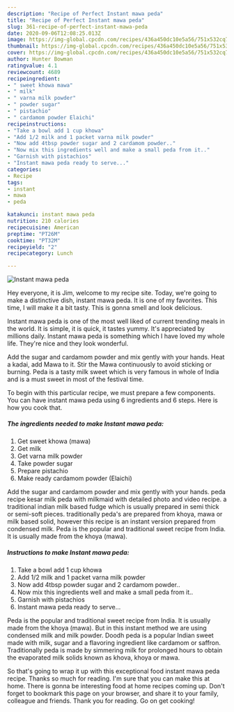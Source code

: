 ```yaml
---
description: "Recipe of Perfect Instant mawa peda"
title: "Recipe of Perfect Instant mawa peda"
slug: 361-recipe-of-perfect-instant-mawa-peda
date: 2020-09-06T12:08:25.013Z
image: https://img-global.cpcdn.com/recipes/436a450dc10e5a56/751x532cq70/instant-mawa-peda-recipe-main-photo.jpg
thumbnail: https://img-global.cpcdn.com/recipes/436a450dc10e5a56/751x532cq70/instant-mawa-peda-recipe-main-photo.jpg
cover: https://img-global.cpcdn.com/recipes/436a450dc10e5a56/751x532cq70/instant-mawa-peda-recipe-main-photo.jpg
author: Hunter Bowman
ratingvalue: 4.1
reviewcount: 4689
recipeingredient:
- " sweet khowa mawa"
- " milk"
- " varna milk powder"
- " powder sugar"
- " pistachio"
- " cardamom powder Elaichi"
recipeinstructions:
- "Take a bowl add 1 cup khowa"
- "Add 1/2 milk and 1 packet varna milk powder"
- "Now add 4tbsp powder sugar and 2 cardamom powder.."
- "Now mix this ingredients well and make a small peda from it.."
- "Garnish with pistachios"
- "Instant mawa peda ready to serve..."
categories:
- Recipe
tags:
- instant
- mawa
- peda

katakunci: instant mawa peda 
nutrition: 210 calories
recipecuisine: American
preptime: "PT26M"
cooktime: "PT32M"
recipeyield: "2"
recipecategory: Lunch

---
```



![Instant mawa peda](https://img-global.cpcdn.com/recipes/436a450dc10e5a56/751x532cq70/instant-mawa-peda-recipe-main-photo.jpg)

Hey everyone, it is Jim, welcome to my recipe site. Today, we're going to make a distinctive dish, instant mawa peda. It is one of my favorites. This time, I will make it a bit tasty. This is gonna smell and look delicious.

Instant mawa peda is one of the most well liked of current trending meals in the world. It is simple, it is quick, it tastes yummy. It's appreciated by millions daily. Instant mawa peda is something which I have loved my whole life. They're nice and they look wonderful.

Add the sugar and cardamom powder and mix gently with your hands. Heat a kadai, add Mawa to it. Stir the Mawa continuously to avoid sticking or burning. Peda is a tasty milk sweet which is very famous in whole of India and is a must sweet in most of the festival time.


To begin with this particular recipe, we must prepare a few components. You can have instant mawa peda using 6 ingredients and 6 steps. Here is how you cook that.

<!--inarticleads1-->

##### The ingredients needed to make Instant mawa peda:

1. Get  sweet khowa (mawa)
1. Get  milk
1. Get  varna milk powder
1. Take  powder sugar
1. Prepare  pistachio
1. Make ready  cardamom powder (Elaichi)


Add the sugar and cardamom powder and mix gently with your hands. peda recipe kesar milk peda with milkmaid with detailed photo and video recipe. a traditional indian milk based fudge which is usually prepared in semi thick or semi-soft pieces. traditionally peda&#39;s are prepared from khoya, mawa or milk based solid, however this recipe is an instant version prepared from condensed milk. Peda is the popular and traditional sweet recipe from India. It is usually made from the khoya (mawa). 

<!--inarticleads2-->

##### Instructions to make Instant mawa peda:

1. Take a bowl add 1 cup khowa
1. Add 1/2 milk and 1 packet varna milk powder
1. Now add 4tbsp powder sugar and 2 cardamom powder..
1. Now mix this ingredients well and make a small peda from it..
1. Garnish with pistachios
1. Instant mawa peda ready to serve...


Peda is the popular and traditional sweet recipe from India. It is usually made from the khoya (mawa). But in this instant method we are using condensed milk and milk powder. Doodh peda is a popular Indian sweet made with milk, sugar and a flavoring ingredient like cardamom or saffron. Traditionally peda is made by simmering milk for prolonged hours to obtain the evaporated milk solids known as khova, khoya or mawa. 

So that's going to wrap it up with this exceptional food instant mawa peda recipe. Thanks so much for reading. I'm sure that you can make this at home. There is gonna be interesting food at home recipes coming up. Don't forget to bookmark this page on your browser, and share it to your family, colleague and friends. Thank you for reading. Go on get cooking!
